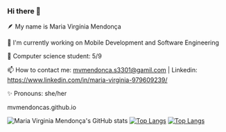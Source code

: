 ### Hi there 👋

🪶 My name is Maria Virgínia Mendonça

🌱 I'm currently working on Mobile Development and Software Engineering 

📖 Computer science student: 5/9

📫 How to contact me: mvmendonca.s3301@gamil.com | Linkedin: https://www.linkedin.com/in/maria-virginia-979609239/

✨ Pronouns: she/her

mvmendoncas.github.io


![Maria Virginia Mendonça's GitHub stats](https://github-readme-stats.vercel.app/api?username=mvmendoncas&show_icons=true&theme=radical)
[![Top Langs](https://github-readme-stats.vercel.app/api/top-langs/?username=mvmendoncas&layout=compact&show_icons=true&theme=radical)](https://github.com/anuraghazra/github-readme-stats)
[![Top Langs](https://github-readme-stats.vercel.app/api/top-langs/?username=mvmendoncas_count=8)](https://github.com/anuraghazra/github-readme-stats)


